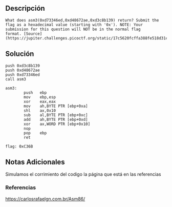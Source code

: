 ## Descripción 
```
What does asm3(0xd73346ed,0xd48672ae,0xd3c8b139) return? Submit the flag as a hexadecimal value (starting with '0x'). NOTE: Your submission for this question will NOT be in the normal flag format. [Source](https://jupiter.challenges.picoctf.org/static/17c5620fcffa388fe518d31cb4dd99a0/test.S)
```
[](https://github.com/armandoportillo0101/Seguridad-de-Redes/blob/main/Plantilla.md#objetivo)
## Solución
```
push 0xd3c8b139	
push 0xd48672ae
push 0xd73346ed
call asm3
	
asm3:
		push   ebp
        mov    ebp,esp
        xor    eax,eax
        mov    ah,BYTE PTR [ebp+0xa]
        shl    ax,0x10
        sub    al,BYTE PTR [ebp+0xc]
        add    ah,BYTE PTR [ebp+0xd]
        xor    ax,WORD PTR [ebp+0x10]
        nop
        pop    ebp
        ret

flag: 0xC36B
```
[](https://github.com/armandoportillo0101/Seguridad-de-Redes/blob/main/Plantilla.md#soluci%C3%B3n)

## Notas Adicionales
Simulamos el corrimiento del codigo la página que está en las referencias 
[](https://github.com/armandoportillo0101/Seguridad-de-Redes/blob/main/Plantilla.md#notas-adicionales)

### Referencias
https://carlosrafaelgn.com.br/Asm86/